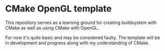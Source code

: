 # CMake OpenGL template
This repository serves as a learning ground for creating buildsystem with CMake
as well as using CMake with OpenGL.

For now it's quite basic and may be considered faulty. The template will be in development
and progress along with my understanding of CMake.